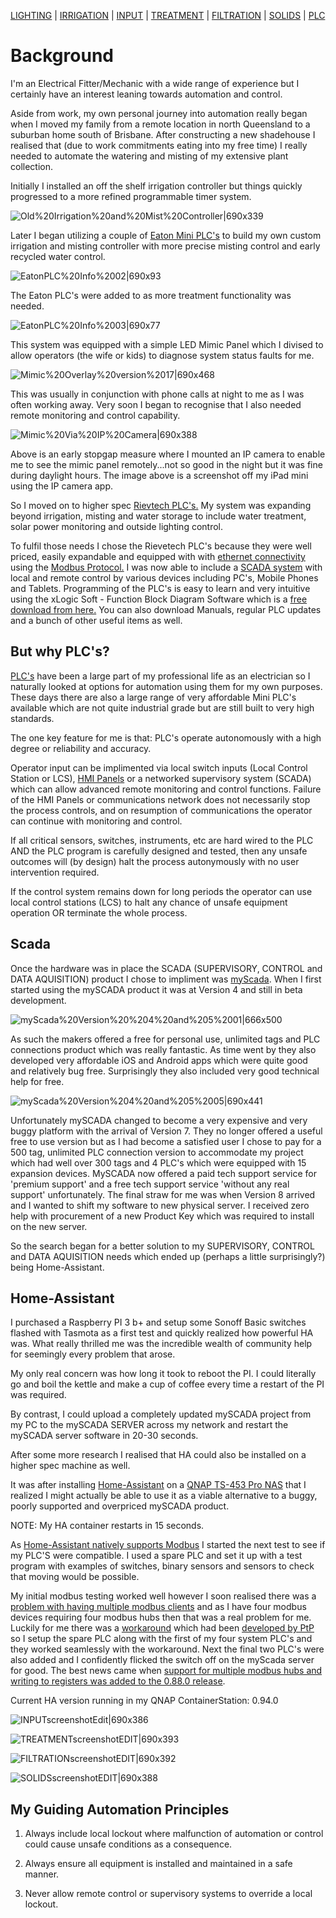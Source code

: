 [LIGHTING](https://community.home-assistant.io/t/lighting-control-pir-sensors-and-occupation/131955) | [IRRIGATION](https://community.home-assistant.io/t/irrigation-and-misting/133716) | [INPUT](https://community.home-assistant.io/t/input-streams/133606) |  [TREATMENT](https://community.home-assistant.io/t/treatment-processes/132729) | [FILTRATION](https://community.home-assistant.io/t/filtration-streams/133086) | [SOLIDS](https://community.home-assistant.io/t/solids-filtrate-recovery/133450) | [PLC](https://community.home-assistant.io/t/plc-programming/133839)

#  Background

I'm an Electrical Fitter/Mechanic with a wide range of experience but I certainly have an interest leaning towards automation and control. 

Aside from work, my own personal journey into automation really began when I moved my family from a remote location in north Queensland to a suburban home south of Brisbane. After constructing a new shadehouse I realised that (due to work commitments eating into my free time) I really needed to automate the watering and misting of my extensive plant collection. 

Initially I installed an off the shelf irrigation controller but things quickly progressed to a more refined programmable timer system. 

![Old%20Irrigation%20and%20Mist%20Controller|690x339](upload://7QOTdo8nJ57uY8xmgLllHF0DhQ5.jpeg) 

Later I began utilizing a couple of [Eaton Mini PLC's](https://www.eaton.com/SEAsia/ProductsSolutions/Electrical/ProductsServices/AutomationControl/Automation/ModularProgrammableLogicControllers/index.htm) to build my own custom irrigation and misting controller with more precise misting control and early recycled water control.

![EatonPLC%20Info%2002|690x93](upload://g8EMMMydn1yTYuLD426NelCxOR7.jpeg) 

The Eaton PLC's were added to as more treatment functionality was needed.

![EatonPLC%20Info%2003|690x77](upload://29qYOMuPe3wpJojA3oOp9OvocOm.jpeg) 

This system was equipped with a simple LED Mimic Panel which I divised to allow operators (the wife or kids) to diagnose system status faults for me. 

![Mimic%20Overlay%20version%2017|690x468](upload://hyMoTx49aCuvRXjHT9hCXIG4vUd.jpeg) 

This was usually in conjunction with phone calls at night to me as I was often working away. Very soon I began to recognise that I also needed remote monitoring and control capability.

![Mimic%20Via%20IP%20Camera|690x388](upload://uh6S4fsvcmq8x23alLKQUPpRsD3.png) 

Above is an early stopgap measure where I mounted an IP camera to enable me to see the mimic panel remotely...not so good in the night but it was fine during daylight hours. The image above is a screenshot off my iPad mini using the IP camera app.

So I moved on to higher spec [Rievtech PLC's.](https://www.rievtech.com) My system was expanding beyond irrigation, misting and water storage to include water treatment, solar power monitoring and outside lighting control.

To fulfil those needs I chose the Rievetech PLC's because they were well priced, easily expandable and equipped with with [ethernet connectivity](https://en.wikipedia.org/wiki/Ethernet) using the [Modbus Protocol.](https://en.wikipedia.org/wiki/Modbus) I was now able to include a [SCADA system](https://en.wikipedia.org/wiki/SCADA) with local and remote control by various devices including PC's, Mobile Phones and Tablets. Programming of the PLC's is easy to learn and very intuitive using the xLogic Soft - Function Block Diagram Software which is a [free download from here.](https://www.rievtech.com/download.html) You can also download Manuals, regular PLC updates and a bunch of other useful items as well.

## But why PLC's?

[PLC's](https://en.wikipedia.org/wiki/Programmable_logic_controller) have been a large part of my professional life as an electrician so I naturally looked at options for automation using them for my own purposes. These days there are also a large range of very affordable Mini PLC's available which are not quite industrial grade but are still built to very high standards.

The one key feature for me is that: PLC's operate autonomously with a high degree or reliability and accuracy. 

Operator input can be implimented via local switch inputs (Local Control Station or LCS), [HMI Panels](https://en.wikipedia.org/wiki/User_interface) or a networked supervisory system (SCADA) which can allow advanced remote monitoring and control functions. Failure of the HMI Panels or communications network does not necessarily stop the process controls, and on resumption of communications the operator can continue with monitoring and control. 

If all critical sensors, switches, instruments, etc are hard wired to the PLC AND the PLC program is carefully designed and tested, then any unsafe outcomes will (by design) halt the process autonymously with no user intervention required. 

If the control system remains down for long periods the operator can use local control stations (LCS) to halt any chance of unsafe equipment operation OR terminate the whole process.

## Scada

Once the hardware was in place the SCADA (SUPERVISORY, CONTROL and DATA AQUISITION) product I chose to impliment was [myScada](https://www.myscada.org/en/). When I first started using the mySCADA product it was at Version 4 and still in beta development. 

![myScada%20Version%20%204%20and%205%2001|666x500](upload://zAhRMzpxaNqm4ot1NlhtohBvqdi.png) 

As such the makers offered a free for personal use, unlimited tags and PLC connections product which was really fantastic. As time went by they also developed very affordable iOS and Android apps which were quite good and relatively bug free. Surprisingly they also included very good technical help for free.

![myScada%20Version%204%20and%205%2005|690x441](upload://2ijeS0bpKdfOIGEoU8V2qQ2Haax.png) 

Unfortunately mySCADA changed to become a very expensive and very buggy platform with the arrival of Version 7. They no longer offered a useful free to use version but as I had become a satisfied user I chose to pay for a 500 tag, unlimited PLC connection version to accommodate my project which had well over 300 tags and 4 PLC's which were equipped with 15 expansion devices. MySCADA now offered a paid tech support service for 'premium support' and a free tech support service 'without any real support' unfortunately. The final straw for me was when Version 8 arrived and I wanted to shift my software to new physical server. I received zero help with procurement of a new Product Key which was required to install on the new server.

So the search began for a better solution to my SUPERVISORY, CONTROL and DATA AQUISITION needs which ended up (perhaps a little surprisingly?) being Home-Assistant.

## Home-Assistant

I purchased a Raspberry PI 3 b+ and setup some Sonoff Basic switches flashed with Tasmota as a first test and quickly realized how powerful HA was. What really thrilled me was the incredible wealth of community help for seemingly every problem that arose.

My only real concern was how long it took to reboot the PI. I could literally go and boil the kettle and make a cup of coffee every time a restart of the PI was required.

By contrast, I could upload a completely updated mySCADA project from my PC to the mySCADA SERVER across my network and restart the mySCADA server software in 20-30 seconds.

After some more research I realised that HA could also be installed on a higher spec machine as well. 

It was after installing [Home-Assistant](https://www.home-assistant.io/) on a [QNAP TS-453 Pro NAS](https://www.qnap.com/en-au/product/ts-453%20pro) that I realized I might actually be able to use it as a viable alternative to a buggy, poorly supported and overpriced mySCADA product.

NOTE: My HA container restarts in 15 seconds.

As [Home-Assistant natively supports Modbus](https://www.home-assistant.io/components/modbus/) I started the next test to see if my PLC'S were compatible. I used a spare PLC and set it up with a test program with examples of switches, binary sensors and sensors to check that moving would be possible.

My initial modbus testing worked well however I soon realised there was a [problem with having multiple modbus clients](https://community.home-assistant.io/t/ability-to-add-multiple-modbus-hubs/16365) and as I have four modbus devices requiring four modbus hubs then that was a real problem for me. Luckily for me there was a [workaround](https://community.home-assistant.io/t/multiple-tcp-modbus-slaves/99210/2) which had been [developed by PtP](https://community.home-assistant.io/u/PtP) so I setup the spare PLC along with the first of my four system PLC's and they worked seamlessly with the workaround. Next the final two PLC's were also added and I confidently flicked the switch off on the myScada server for good. The best news came when [support for multiple modbus hubs and writing to registers was added to the 0.88.0 release](https://github.com/home-assistant/home-assistant/pull/21238).

Current HA version running in my QNAP ContainerStation: 0.94.0

![INPUTscreenshotEdit|690x386](upload://z60LMhPtIP5KmRISyWkgVEBNuyE.png) 

![TREATMENTscreenshotEDIT|690x393](upload://i6N99c9jhadTNDKNcO1fXZIfHJD.png) 

![FILTRATIONscreenshotEDIT|690x392](upload://vrKH8BO2lT62G4eD5snag3xcBRp.png) 

![SOLIDSscreenshotEDIT|690x388](upload://8IAR9BntfuR7OeEJ3Od093hpnul.png) 


## My Guiding Automation Principles

1. Always include local lockout where malfunction of automation or control could cause unsafe conditions as a consequence.

2. Always ensure all equipment is installed and maintained in a safe manner.

3. Never allow remote control or supervisory systems to override a local lockout.
